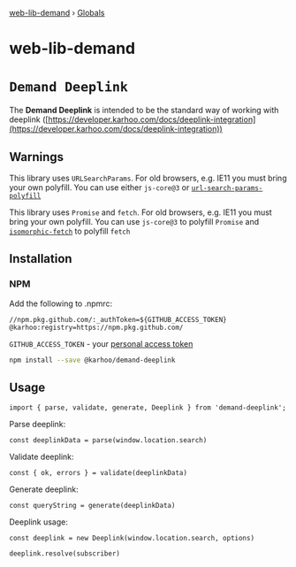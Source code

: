 [web-lib-demand](README.md) › [Globals](globals.md)

# web-lib-demand

# `Demand Deeplink`

The **Demand Deeplink** is intended to be the standard way of working with deeplink ([https://developer.karhoo.com/docs/deeplink-integration](https://developer.karhoo.com/docs/deeplink-integration))

## Warnings

This library uses `URLSearchParams`. For old browsers, e.g. IE11 you must bring your own polyfill. You can use either `js-core@3` or [`url-search-params-polyfill`](https://www.npmjs.com/package/url-search-params-polyfill)

This library uses `Promise` and `fetch`. For old browsers, e.g. IE11 you must bring your own polyfill. You can use `js-core@3` to polyfill `Promise` and [`isomorphic-fetch`](https://www.npmjs.com/package/isomorphic-fetch) to polyfill `fetch`

## Installation

### NPM

Add the following to .npmrc:

```
//npm.pkg.github.com/:_authToken=${GITHUB_ACCESS_TOKEN}
@karhoo:registry=https://npm.pkg.github.com/
``` 

`GITHUB_ACCESS_TOKEN` - your [personal access token](https://help.github.com/en/github/authenticating-to-github/creating-a-personal-access-token-for-the-command-line)

```sh
npm install --save @karhoo/demand-deeplink
```

## Usage

```
import { parse, validate, generate, Deeplink } from 'demand-deeplink';
```

Parse deeplink:

```
const deeplinkData = parse(window.location.search)
```

Validate deeplink:

```
const { ok, errors } = validate(deeplinkData)
```

Generate deeplink:

```
const queryString = generate(deeplinkData)
```

Deeplink usage:

```
const deeplink = new Deeplink(window.location.search, options)

deeplink.resolve(subscriber)
```
